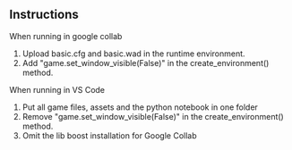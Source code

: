 ## Instructions

When running in google collab
1. Upload basic.cfg and basic.wad in the runtime environment.
2. Add "game.set_window_visible(False)" in the create_environment() method.

When running in VS Code
1. Put all game files, assets and the python notebook in one folder
2. Remove "game.set_window_visible(False)" in the create_environment() method.
3. Omit the lib boost installation for Google Collab
